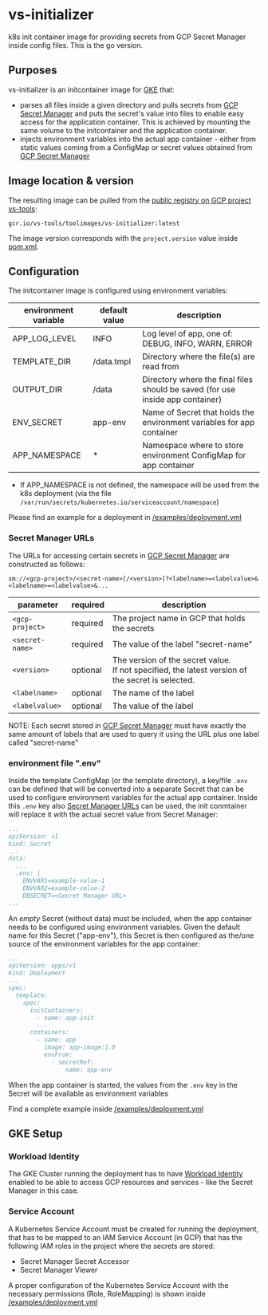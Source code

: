 # vs-initializer

k8s init container image for providing secrets from GCP Secret Manager inside config files. This is the go version.

## Purposes

vs-initializer is an initcontainer image for
[GKE](https://console.cloud.google.com/kubernetes)
that:
- parses all files inside a given directory and pulls secrets from
[GCP Secret Manager](https://console.cloud.google.com/security/secret-manager)
and puts the secret's value into files to enable easy access for the application container. This is achieved by mounting the
same volume to the initcontainer and the application container.
- injects environment variables into the actual app container - either from static values coming from a ConfigMap or
secret values obtained from
[GCP Secret Manager](https://console.cloud.google.com/security/secret-manager)

## Image location & version
The resulting image can be pulled from the
[public registry on GCP project vs-tools](https://console.cloud.google.com/gcr/images/vs-tools/global/toolimages/vs-initializer?project=vs-tools):

```gcr.io/vs-tools/toolimages/vs-initializer:latest```

The image version corresponds with the `project.version` value inside [pom.xml](pom.xml#L9).

## Configuration

The initcontainer image is configured using environment variables:

| environment variable | default value | description                                                                    |
|----------------------|---------------|--------------------------------------------------------------------------------|
| APP_LOG_LEVEL        | INFO          | Log level of app, one of:<br/>DEBUG, INFO, WARN, ERROR                         |
| TEMPLATE_DIR         | /data.tmpl    | Directory where the file(s) are read from                                      |
| OUTPUT_DIR           | /data         | Directory where the final files should be saved (for use inside app container) |
| ENV_SECRET           | app-env       | Name of Secret that holds the environment variables for app container          |
| APP_NAMESPACE        | *             | Namespace where to store environment ConfigMap for app container               |
* If APP_NAMESPACE is not defined, the namespace will be used from the k8s deployment (via the file `/var/run/secrets/kubernetes.io/serviceaccount/namespace`)

Please find an example for a deployment in [/examples/deployment.yml](examples/deployment.yml#L89-100)

### Secret Manager URLs

The URLs for accessing certain secrets in [GCP Secret Manager](https://console.cloud.google.com/security/secret-manager)
are constructed as follows:

`sm://<gcp-project>/<secret-name>[/<version>]?<labelname>=<labelvalue>&<labelname>=<labelvalue>&...`

| parameter       | required | description                                                                                          | 
|-----------------|----------|------------------------------------------------------------------------------------------------------|
| `<gcp-project>` | required | The project name in GCP that holds the secrets                                                       |
| `<secret-name>` | required | The value of the label "secret-name"                                                                 |
| `<version>`     | optional | The version of the secret value.<br/>If not specified, the latest version of the secret is selected. |
| `<labelname>`   | optional | The name of the label                                                                                |
| `<labelvalue>`  | optional | The value of the label                                                                               |

NOTE:
Each secret stored in [GCP Secret Manager](https://console.cloud.google.com/security/secret-manager)
must have exactly the same amount of labels that are used to query it using the URL plus one label called
"secret-name"

### environment file ".env"

Inside the template ConfigMap (or the template directory), a key/file `.env` can be defined that will be converted into
a separate Secret that can be used to configure environment variables for the actual app container.
Inside this `.env` key also [Secret Manager URLs](#secret-manager-urls) can be used, the init conmtainer will replace it with the actual
secret value from Secret Manager:

```yaml
...
apiVersion: v1
kind: Secret
...
data:
  ...
  .env: |
    ENVVAR1=example-value-1
    ENVVAR2=example-value-2
    DBSECRET=<Secret Manager URL>
...
```

An _empty_ Secret (without data) must be included, when the app container needs to be configured using
environment variables. Given the default name for this Secret ("app-env"), this Secret
is then configured as the/one source of the environment variables for the app container:

```yaml
...
apiVersion: apps/v1
kind: Deployment
...
spec:
  template:
    spec:
      initContainers:
        - name: app-init
        ...
      containers:
        - name: app
          image: app-image:1.0
          envFrom:
            - secretRef:
                name: app-env
```

When the app container is started, the values from the `.env` key in the Secret
will be available as environment variables

Find a complete example inside [/examples/deployment.yml](examples/deployment.yml)


## GKE Setup

### Workload Identity
The GKE Cluster running the deployment has to have [Workload Identity](https://cloud.google.com/kubernetes-engine/docs/concepts/workload-identity) enabled to be able
to access GCP resources and services - like the Secret Manager in this case.

### Service Account
A Kubernetes Service Account must be created for running the deployment, that has to
be mapped to an IAM Service Account (in GCP) that has the following IAM roles in the project
where the secrets are stored:

- Secret Manager Secret Accessor
- Secret Manager Viewer

A proper configuration of the Kubernetes Service Account with the necessary permissions
(Role, RoleMapping) is shown inside [/examples/deployment.yml](examples/deployment.yml)
